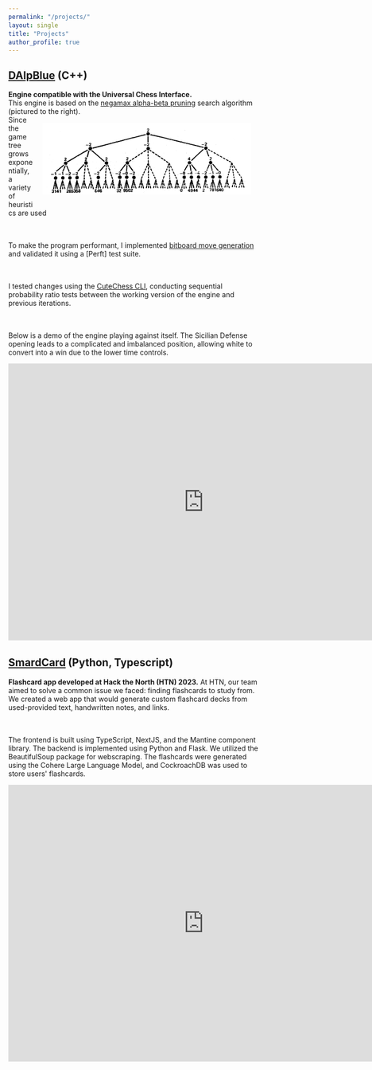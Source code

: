 ```yaml
---
permalink: "/projects/"
layout: single
title: "Projects"
author_profile: true
---
```

## [DAlpBlue](https://github.com/Daniel-Alp/DAlpBlue) (C++)
**Engine compatible with the Universal Chess Interface.**<br>
This engine is based on the [negamax alpha-beta pruning](http://www-public.telecom-sudparis.eu/~gibson/Teaching/Teaching-ReadingMaterial/KnuthMoore75.pdf) search algorithm (pictured to the right).
<img src="../assets/images/alpha_beta.png" width="420px" align="right" style="display:block;margin-bottom:25px;margin-left:auto;margin-right:auto;padding-left: 15px; padding-right: 15px; padding-top: 15px; padding-bottom; 15px;"/> 
<br>Since the game tree grows exponentially, a variety of heuristics are used 

<br><br>To make the program performant, I implemented [bitboard move generation](https://www.chessprogramming.org/Bitboards) and validated it using a [Perft] test suite. 

<br><br>I tested changes using the [CuteChess CLI](https://cutechess.com/), conducting sequential probability ratio tests between the working version of the engine and previous iterations. 

<br><br>Below is a demo of the engine playing against itself. The Sicilian Defense opening leads to a complicated and imbalanced position, allowing white to convert into a win due to the lower time controls.  
<iframe width="786" height="556" src="https://www.youtube.com/embed/0ZpTAK1_MqQ" title="SmardCard Demo" frameborder="0" allow="accelerometer; autoplay; clipboard-write; encrypted-media; picture-in-picture; web-share" allowfullscreen></iframe>

## [SmardCard](https://devpost.com/software/smardcard) (Python, Typescript)
**Flashcard app developed at Hack the North (HTN) 2023.**
At HTN, our team aimed to solve a common issue we faced: finding flashcards to study from. We created a web app that would generate custom flashcard decks from used-provided text, handwritten notes, and links. 

<br><br>The frontend is built using TypeScript, NextJS, and the Mantine component library. The backend is implemented using Python and Flask. We utilized the BeautifulSoup package for webscraping. The flashcards were generated using the Cohere Large Language Model, and CockroachDB was used to store users' flashcards. 

<iframe width="786" height="556" src="https://www.youtube.com/embed/0ZpTAK1_MqQ" title="SmardCard Demo" frameborder="0" allow="accelerometer; autoplay; clipboard-write; encrypted-media; picture-in-picture; web-share" allowfullscreen></iframe>